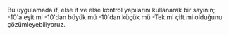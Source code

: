 Bu uygulamada if, else if ve else kontrol yapılarını kullanarak bir sayının;
-10'a eşit mi
-10'dan büyük mü
-10'dan küçük mü
-Tek mi çift mi olduğunu çözümleyebiliyoruz.
